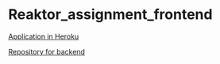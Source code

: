 # Reaktor_assignment_frontend

[Application in Heroku](https://shrouded-eyrie-21523.herokuapp.com/)

[Repository for backend](https://github.com/AnnaKuokkanen/Reaktor_assignment_backend)
